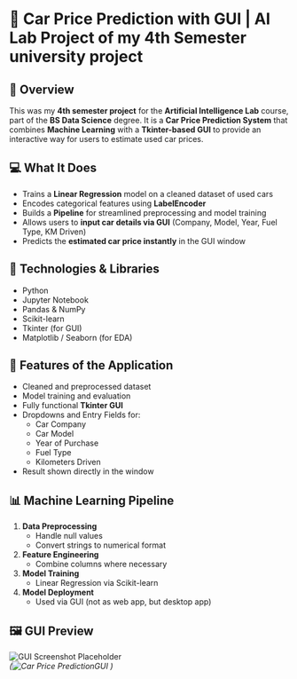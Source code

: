 # 🚗 Car Price Prediction with GUI | AI Lab Project of my 4th Semester university project 

## 📌 Overview

This was my **4th semester project** for the **Artificial Intelligence Lab** course, part of the **BS Data Science** degree. It is a **Car Price Prediction System** that combines **Machine Learning** with a **Tkinter-based GUI** to provide an interactive way for users to estimate used car prices.

## 💻 What It Does

- Trains a **Linear Regression** model on a cleaned dataset of used cars
- Encodes categorical features using **LabelEncoder**
- Builds a **Pipeline** for streamlined preprocessing and model training
- Allows users to **input car details via GUI** (Company, Model, Year, Fuel Type, KM Driven)
- Predicts the **estimated car price instantly** in the GUI window

## 🧠 Technologies & Libraries

- Python
- Jupyter Notebook
- Pandas & NumPy
- Scikit-learn
- Tkinter (for GUI)
- Matplotlib / Seaborn (for EDA)

## 🎯 Features of the Application

- Cleaned and preprocessed dataset
- Model training and evaluation
- Fully functional **Tkinter GUI**
- Dropdowns and Entry Fields for:
  - Car Company
  - Car Model
  - Year of Purchase
  - Fuel Type
  - Kilometers Driven
- Result shown directly in the window

## 📊 Machine Learning Pipeline

1. **Data Preprocessing**
   - Handle null values
   - Convert strings to numerical format
2. **Feature Engineering**
   - Combine columns where necessary
3. **Model Training**
   - Linear Regression via Scikit-learn
4. **Model Deployment**
   - Used via GUI (not as web app, but desktop app)

## 🖼 GUI Preview

![GUI Screenshot Placeholder](gui_screenshot.png)  
*(![Car Price PredictionGUI](https://github.com/user-attachments/assets/439af69d-4e21-4320-b252-029dd14d2674)
)*
